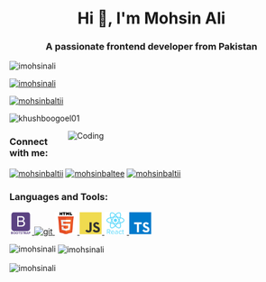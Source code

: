
<h1 align="center">Hi 👋, I'm Mohsin Ali</h1>
<h3 align="center">A passionate frontend developer from Pakistan</h3>


<p align="left"> <img src="https://komarev.com/ghpvc/?username=imohsinali&label=Profile%20views&color=0e75b6&style=flat" alt="imohsinali" /> </p>

<p align="left"> <a href="https://github.com/ryo-ma/github-profile-trophy"><img src="https://github-profile-trophy.vercel.app/?username=imohsinali" alt="imohsinali" /></a> </p>

<p align="left"> <a href="https://twitter.com/mohsinbaltii" target="blank"><img src="https://img.shields.io/twitter/follow/mohsinbaltii?logo=twitter&style=for-the-badge" alt="mohsinbaltii" /></a> </p>

<p align="left"> <img src="https://komarev.com/ghpvc/?username=khushboogoel01&label=Profile%20views&color=129e00&style=plastic" alt="khushboogoel01" /> </p>
<img align="right" alt="Coding" width="400" src="https://cdn.dribbble.com/users/2646423/screenshots/5507196/computer.gif">
<h3 align="left">Connect with me:</h3>
<p align="left">
<a href="https://twitter.com/mohsinbaltii" target="blank"><img align="center" src="https://raw.githubusercontent.com/rahuldkjain/github-profile-readme-generator/master/src/images/icons/Social/twitter.svg" alt="mohsinbaltii" height="30" width="40" /></a>
<a href="https://fb.com/mohsinbaltee" target="blank"><img align="center" src="https://raw.githubusercontent.com/rahuldkjain/github-profile-readme-generator/master/src/images/icons/Social/facebook.svg" alt="mohsinbaltee" height="30" width="40" /></a>
<a href="https://instagram.com/mohsinbaltii" target="blank"><img align="center" src="https://raw.githubusercontent.com/rahuldkjain/github-profile-readme-generator/master/src/images/icons/Social/instagram.svg" alt="mohsinbaltii" height="30" width="40" /></a>
</p>

<h3 align="left">Languages and Tools:</h3>
<p align="left"> <a href="https://getbootstrap.com" target="_blank"> <img src="https://raw.githubusercontent.com/devicons/devicon/master/icons/bootstrap/bootstrap-plain-wordmark.svg" alt="bootstrap" width="40" height="40"/> </a> <a href="https://git-scm.com/" target="_blank"> <img src="https://www.vectorlogo.zone/logos/git-scm/git-scm-icon.svg" alt="git" width="40" height="40"/> </a> <a href="https://www.w3.org/html/" target="_blank"> <img src="https://raw.githubusercontent.com/devicons/devicon/master/icons/html5/html5-original-wordmark.svg" alt="html5" width="40" height="40"/> </a> <a href="https://developer.mozilla.org/en-US/docs/Web/JavaScript" target="_blank"> <img src="https://raw.githubusercontent.com/devicons/devicon/master/icons/javascript/javascript-original.svg" alt="javascript" width="40" height="40"/> </a> <a href="https://reactjs.org/" target="_blank"> <img src="https://raw.githubusercontent.com/devicons/devicon/master/icons/react/react-original-wordmark.svg" alt="react" width="40" height="40"/> </a> <a href="https://www.typescriptlang.org/" target="_blank"> <img src="https://raw.githubusercontent.com/devicons/devicon/master/icons/typescript/typescript-original.svg" alt="typescript" width="40" height="40"/> </a> </p>

<p><img align="left" src="https://github-readme-stats.vercel.app/api/top-langs?username=imohsinali&show_icons=true&locale=en&layout=compact" alt="imohsinali" /></p>

<p>&nbsp;<img align="center" src="https://github-readme-stats.vercel.app/api?username=imohsinali&show_icons=true&locale=en" alt="imohsinali" /></p>

<p><img align="center" src="https://github-readme-streak-stats.herokuapp.com/?user=imohsinali&" alt="imohsinali" /></p>



